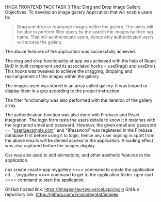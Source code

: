 HNGX FRONTEND TACK TASK 3
Title: Drag and Drop Image Gallery.
Objectives:
To develop an image gallery Application that will enable users to: 
> Drag and drop or rearrange images within the gallery.
> The users will be able to perform filter query by the search the images by their tag name.
> That will aunthenticate users, hence only authenticated users will access the gallery.

The above features of the application was successfully achieved.

The drag and drop functionality of app was achieved with the help of React DnD in built component and its associated hocks = useDrag() and useDro().
This hooks was tweaked to achieve the dragging, dropping and rearrangement of the images within the gallery.

The images used was stored in an array called gallery.
It was looped to display them in a grip according to the project instruction.

The filter functionality was also performed with the iteration of the gallery array.

The authentication function was also done with Firebase and React integration.
The login form tests the users details to know it it matches with the registered email and password.
However, the given email and password == "user@example.com" and "1Password" was registered in the Firebase database first before using it to login, hence any user signing in 
apart from the above emails will be denied access to the application.
A loading effect was also captured before the images display. 

Css was also used to add animations, and other aesthetic features to the application.

npx create-reacte-app mygallery ==== command to create the application
cd ....\mygallery ==== command to get to the application folder.
npm start ==== command to start the application.

GitHub hosted link: https://images-tau-two.vercel.app/login
GitHub repository link: https://github.com/Emmadegreat/images

